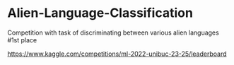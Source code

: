 # Alien-Language-Classification

Competition with task of discriminating between various alien languages
#1st place

https://www.kaggle.com/competitions/ml-2022-unibuc-23-25/leaderboard
